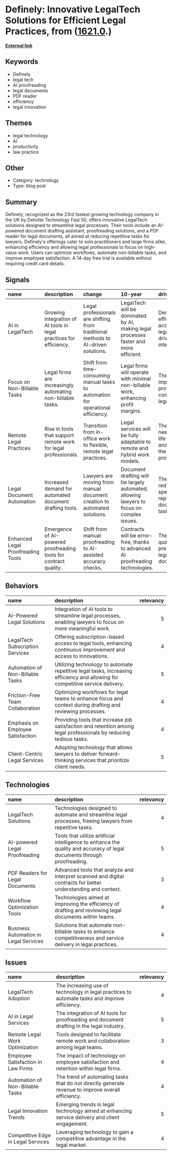 # __Definely: Innovative LegalTech Solutions for Efficient Legal Practices__, from ([1621.0](https://kghosh.substack.com/p/1621.0).)

__[External link](https://www.definely.com/)__



## Keywords

* Definely
* legal tech
* AI proofreading
* legal documents
* PDF reader
* efficiency
* legal innovation

## Themes

* legal technology
* AI
* productivity
* law practice

## Other

* Category: technology
* Type: blog post

## Summary

Definely, recognized as the 23rd fastest growing technology company in the UK by Deloitte Technology Fast 50, offers innovative LegalTech solutions designed to streamline legal processes. Their tools include an AI-powered document drafting assistant, proofreading solutions, and a PDF reader for legal documents, all aimed at reducing repetitive tasks for lawyers. Definely's offerings cater to solo practitioners and large firms alike, enhancing efficiency and allowing legal professionals to focus on high-value work. Users can optimize workflows, automate non-billable tasks, and improve employee satisfaction. A 14-day free trial is available without requiring credit card details.

## Signals

| name                              | description                                                        | change                                                                            | 10-year                                                                                   | driving-force                                                                   |   relevancy |
|:----------------------------------|:-------------------------------------------------------------------|:----------------------------------------------------------------------------------|:------------------------------------------------------------------------------------------|:--------------------------------------------------------------------------------|------------:|
| AI in LegalTech                   | Growing integration of AI tools in legal practices for efficiency. | Legal professionals are shifting from traditional methods to AI-driven solutions. | LegalTech will be dominated by AI, making legal processes faster and more efficient.      | Demand for efficiency and accuracy in legal services drives AI integration.     |           4 |
| Focus on Non-Billable Tasks       | Legal firms are increasingly automating non-billable tasks.        | Shift from time-consuming manual tasks to automation for operational efficiency.  | Legal firms will operate with minimal non-billable work, enhancing profit margins.        | The need to improve profitability in competitive legal markets.                 |           5 |
| Remote Legal Practices            | Rise in tools that support remote work for legal professionals.    | Transition from in-office work to flexible, remote legal practices.               | Legal services will be fully adaptable to remote and hybrid work models.                  | The ongoing need for work-life balance and flexibility in the legal profession. |           3 |
| Legal Document Automation         | Increased demand for automated document drafting tools.            | Lawyers are moving from manual document creation to automated solutions.          | Document drafting will be largely automated, allowing lawyers to focus on complex issues. | The need to reduce time spent on repetitive documentation tasks.                |           4 |
| Enhanced Legal Proofreading Tools | Emergence of AI-powered proofreading tools for contract quality.   | Shift from manual proofreading to AI-assisted accuracy checks.                    | Contracts will be error-free, thanks to advanced AI proofreading technologies.            | The quest for quality and precision in legal documentation.                     |           4 |

## Behaviors

| name                              | description                                                                                                                   |   relevancy |
|:----------------------------------|:------------------------------------------------------------------------------------------------------------------------------|------------:|
| AI-Powered Legal Solutions        | Integration of AI tools to streamline legal processes, enabling lawyers to focus on more meaningful work.                     |           5 |
| LegalTech Subscription Services   | Offering subscription-based access to legal tools, enhancing continuous improvement and access to innovations.                |           4 |
| Automation of Non-Billable Tasks  | Utilizing technology to automate repetitive legal tasks, increasing efficiency and allowing for competitive service delivery. |           5 |
| Friction-Free Team Collaboration  | Optimizing workflows for legal teams to enhance focus and context during drafting and reviewing processes.                    |           4 |
| Emphasis on Employee Satisfaction | Providing tools that increase job satisfaction and retention among legal professionals by reducing tedious tasks.             |           4 |
| Client-Centric Legal Services     | Adopting technology that allows lawyers to deliver forward-thinking services that prioritize client needs.                    |           5 |

## Technologies

| name                                  | description                                                                                                             |   relevancy |
|:--------------------------------------|:------------------------------------------------------------------------------------------------------------------------|------------:|
| LegalTech Solutions                   | Technologies designed to automate and streamline legal processes, freeing lawyers from repetitive tasks.                |           4 |
| AI-powered Legal Proofreading         | Tools that utilize artificial intelligence to enhance the quality and accuracy of legal documents through proofreading. |           5 |
| PDF Readers for Legal Documents       | Advanced tools that analyze and interpret scanned and digital contracts for better understanding and context.           |           3 |
| Workflow Optimization Tools           | Technologies aimed at improving the efficiency of drafting and reviewing legal documents within teams.                  |           4 |
| Business Automation in Legal Services | Solutions that automate non-billable tasks to enhance competitiveness and service delivery in legal practices.          |           4 |

## Issues

| name                               | description                                                                                        |   relevancy |
|:-----------------------------------|:---------------------------------------------------------------------------------------------------|------------:|
| LegalTech Adoption                 | The increasing use of technology in legal practices to automate tasks and improve efficiency.      |           4 |
| AI in Legal Services               | The integration of AI tools for proofreading and document drafting in the legal industry.          |           5 |
| Remote Legal Work Optimization     | Tools designed to facilitate remote work and collaboration among legal teams.                      |           3 |
| Employee Satisfaction in Law Firms | The impact of technology on employee satisfaction and retention within legal firms.                |           4 |
| Automation of Non-Billable Tasks   | The trend of automating tasks that do not directly generate revenue to improve overall efficiency. |           4 |
| Legal Innovation Trends            | Emerging trends in legal technology aimed at enhancing service delivery and client engagement.     |           5 |
| Competitive Edge in Legal Services | Leveraging technology to gain a competitive advantage in the legal market.                         |           4 |